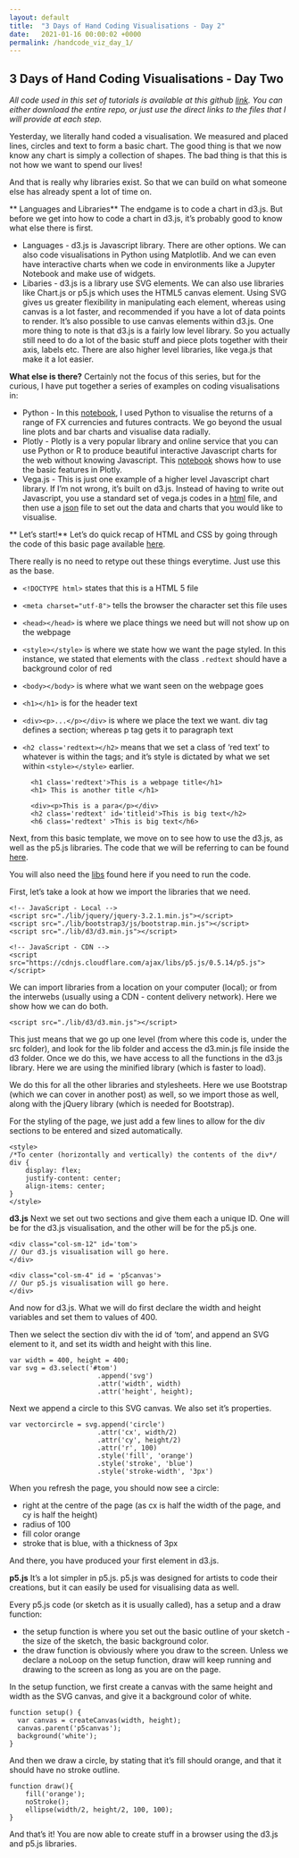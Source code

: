 ```yaml
---
layout: default
title:  "3 Days of Hand Coding Visualisations - Day 2"
date:   2021-01-16 00:00:02 +0000
permalink: /handcode_viz_day_1/
---
```


## 3 Days of Hand Coding Visualisations - Day Two


_All code used in this set of tutorials is available at this github [link][1]. You can either download the entire repo, or just use the direct links to the files that I will provide at each step._

Yesterday, we literally hand coded a visualisation. We measured and placed lines, circles and text to form a basic chart. The good thing is that we now know any chart is simply a collection of shapes. The bad thing is that this is not how we want to spend our lives!

And that is really why libraries exist. So that we can build on what someone else has already spent a lot of time on.

** Languages and Libraries**
The endgame is to code a chart in d3.js. But before we get into how to code a chart in d3.js, it’s probably good to know what else there is first.

- Languages - d3.js is Javascript library. There are other options. We can also code visualisations in Python using Matplotlib. And we can even have interactive charts when we code in environments like a Jupyter Notebook and make use of widgets.
- Libaries - d3.js is a library use SVG elements. We can also use libraries like Chart.js or p5.js which uses the HTML5 canvas element. Using SVG gives us greater flexibility in manipulating each element, whereas using canvas is a lot faster, and recommended if you have a lot of data points to render. It’s also possible to use canvas elements within d3.js. One more thing to note is that d3.js is a fairly low level library. So you actually still need to do a lot of the basic stuff and piece plots together with their axis, labels etc. There are also higher level libraries, like vega.js that make it a lot easier.

**What else is there?**
Certainly not the focus of this series, but for the curious, I have put together a series of examples on coding visualisations in:
- Python - In this [notebook][2], I used Python to visualise the returns of a range of FX currencies and futures contracts. We go beyond the usual line plots and bar charts and visualise data radially.
- Plotly - Plotly is a very popular library and online service that you can use Python or R to produce beautiful interactive Javascript charts for the web without knowing Javascript. This [notebook][3] shows how to use the basic features in Plotly.
- Vega.js - This is just one example of a higher level Javascript chart library. If I’m not wrong, it’s built on d3.js. Instead of having to write out Javascript, you use a standard set of vega.js codes in a [html][4] file, and then use a [json][5] file to set out the data and charts that you would like to visualise.


** Let’s start!**
Let’s do quick recap of HTML and CSS by going through the code of this basic page available [here][6].

There really is no need to retype out these things everytime. Just use this as the base. 

- `<!DOCTYPE html>` states that this is a HTML 5 file
- `<meta charset="utf-8">` tells the browser the character set this file uses
- `<head></head>` is where we place things we need but will not show up on the webpage
- `<style></style>` is where we state how we want the page styled. In this instance, we stated that elements with the class `.redtext` should have a background color of red
- `<body></body>` is where what we want seen on the webpage goes
- `<h1></h1>` is for the header text
- `<div><p>...</p></div>` is where we place the text we want. div tag defines a section; whereas p tag gets it to paragraph text
- `<h2 class='redtext></h2>` means that we set a class of ‘red text’ to whatever is within the tags; and it’s style is dictated by what we set within `<style></style>` earlier.

	<!DOCTYPE html>
	<meta charset="utf-8">
	<head>
	
	<style>
	.redtext{
		background-color: red;
	}
	</style>
	</head>
	
	<body>
	
		<h1 class='redtext'>This is a webpage title</h1>
		<h1> This is another title </h1>
	
		<div><p>This is a para</p></div>
		<h2 class='redtext' id='titleid'>This is big text</h2>
		<h6 class='redtext' >This is big text</h6>
	
	<script>
	</script>
	</body>

Next, from this basic template, we move on to see how to use the d3.js, as well as the p5.js libraries. The code that we will be referring to can be found [here][7].

You will also need the [libs][8] found here if you need to run the code.

First, let’s take a look at how we import the libraries that we need.
	<head>
	<!-- Bootstrap used for the positioning divs -->
	<!-- CSS -->
	<link rel="stylesheet" href="./lib/bootstrap3/css/bootstrap.min.css">
	<link rel="stylesheet" href="./lib/css/font-awesome.min.css">
	
	<!-- JavaScript - Local -->
	<script src="./lib/jquery/jquery-3.2.1.min.js"></script>
	<script src="./lib/bootstrap3/js/bootstrap.min.js"></script>
	<script src="./lib/d3/d3.min.js"></script>
	
	<!-- JavaScript - CDN -->
	<script src="https://cdnjs.cloudflare.com/ajax/libs/p5.js/0.5.14/p5.js"></script>
	

We can import libraries from a location on your computer (local); or from the interwebs (usually using a CDN - content delivery network). Here we show how we can do both.

`<script src="./lib/d3/d3.min.js"></script>`

This just means that we go up one level (from where this code is, under the src folder), and look for the lib folder and access the d3.min.js file inside the d3 folder. Once we do this, we have access to all the functions in the d3.js library. Here we are using the minified library (which is faster to load).

We do this for all the other libraries and stylesheets. Here we use Bootstrap (which we can cover in another post) as well, so we import those as well, along with the jQuery library (which is needed for Bootstrap).

For the styling of the page, we just add a few lines to allow for the div sections to be entered and sized automatically.

	<style>
	/*To center (horizontally and vertically) the contents of the div*/
	div {
		display: flex;
		justify-content: center;
		align-items: center;
	}
	</style>

**d3.js**
Next we set out two sections and give them each a unique ID. One will be for the d3.js visualisation, and the other will be for the p5.js one.

	<div class="col-sm-12" id='tom'>
	// Our d3.js visualisation will go here.
	</div>

	<div class="col-sm-4" id = 'p5canvas'>
	// Our p5.js visualisation will go here.
	</div>

And now for d3.js. What we will do first declare the width and height variables and set them to values of 400.

Then we select the section div with the id of ‘tom’, and append an SVG element to it, and set its width and height with this line.

	var width = 400, height = 400;
	var svg = d3.select('#tom')
						  .append('svg')
						  .attr('width', width)
						  .attr('height', height);

Next we append a circle to this SVG canvas. We also set it’s properties.

	var vectorcircle = svg.append('circle')
						  .attr('cx', width/2)
						  .attr('cy', height/2)
						  .attr('r', 100)
						  .style('fill', 'orange')
						  .style('stroke', 'blue')
						  .style('stroke-width', '3px')

When you refresh the page, you should now see a circle:
- right at the centre of the page (as cx is half the width of the page, and cy is half the height)
- radius of 100
- fill color orange
- stroke that is blue, with a thickness of 3px

And there, you have produced your first element in d3.js.

**p5.js**
It’s a lot simpler in p5.js. p5.js was designed for artists to code their creations, but it can easily be used for visualising data as well.

Every p5.js code (or sketch as it is usually called), has a setup and a draw function:
- the setup function is where you set out the basic outline of your sketch - the size of the sketch, the basic background color.
- the draw function is obviously where you draw to the screen. Unless we declare a noLoop on the setup function, draw will keep running and drawing to the screen as long as you are on the page.

In the setup function, we first create a canvas with the same height and width as the SVG canvas, and give it a background color of white.

	function setup() {
	  var canvas = createCanvas(width, height);
	  canvas.parent('p5canvas');
	  background('white');
	}

And then we draw a circle, by stating that it’s fill should orange, and that it should have no stroke outline.

	function draw(){
		fill('orange');
		noStroke();
		ellipse(width/2, height/2, 100, 100);
	}

And that’s it! You are now able to create stuff in a browser using the d3.js and p5.js libraries.

[1]:	https://github.com/playgrdstar/handcoding_viz
[2]:	https://github.com/playgrdstar/handcoding_viz/blob/master/src/three_fancyhistograms.ipynb
[3]:	https://github.com/playgrdstar/handcoding_viz/blob/master/src/four_plotly.ipynb
[4]:	https://github.com/playgrdstar/handcoding_viz/blob/master/src/five_vega.html
[5]:	https://github.com/playgrdstar/handcoding_viz/blob/master/src/five_vega.json
[6]:	https://github.com/playgrdstar/handcoding_viz/blob/master/src/six_skeleton.html
[7]:	https://github.com/playgrdstar/handcoding_viz/blob/master/src/six_d3_p5.html
[8]:	https://github.com/playgrdstar/handcoding_viz/tree/master/lib